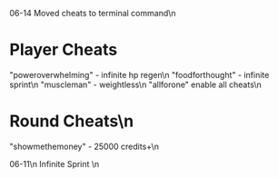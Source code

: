 06-14
Moved cheats to terminal command\n

Player Cheats
===
"poweroverwhelming" - infinite hp regen\n
"foodforthought" - infinite sprint\n
"muscleman" - weightless\n
"allforone" enable all cheats\n

Round Cheats\n
===
"showmethemoney" - 25000 credits+\n

06-11\n
Infinite Sprint \n
